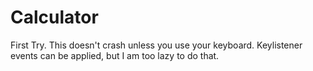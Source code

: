 # Calculator
First Try. This doesn't crash unless you use your keyboard. Keylistener events can be applied, but I am too lazy to do that.
